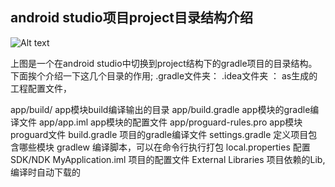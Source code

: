 ## android studio项目project目录结构介绍


![Alt text](./QQ截图20160506173503.png)

上图是一个在android studio中切换到project结构下的gradle项目的目录结构。
下面挨个介绍一下这几个目录的作用;
.gradle文件夹：
.idea文件夹 ：
     as生成的工程配置文件，

app/build/ app模块build编译输出的目录
app/build.gradle app模块的gradle编译文件
app/app.iml app模块的配置文件
app/proguard-rules.pro app模块proguard文件
build.gradle 项目的gradle编译文件
settings.gradle 定义项目包含哪些模块
gradlew 编译脚本，可以在命令行执行打包
local.properties 配置SDK/NDK
MyApplication.iml 项目的配置文件
External Libraries 项目依赖的Lib, 编译时自动下载的

